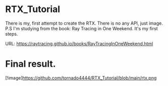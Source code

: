 # RTX_Tutorial
There is my, first attempt to create the RTX. There is no any API, just image.
P.S I'm studying from the book: Ray Tracing in One Weekend. It's my first steps.

URL: https://raytracing.github.io/books/RayTracingInOneWeekend.html

# Final result.
[!image]https://github.com/tornado4444/RTX_Tutorial/blob/main/rtx.png
